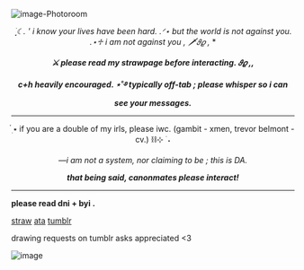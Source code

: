 ![image-Photoroom](https://github.com/user-attachments/assets/f26147a3-7906-4a6c-b532-e99418d4427d)


*<p align="center">
࣪ ִֶָ☾. ' i know your lives have been hard. .ᐟ⋆ but the world is not against you. .⋆♱ i am not against you , 🗡𝜗𝜚 ,*
****<p align="center">
⚔︎ please read my strawpage before interacting. 𝜗𝜚 ,,***
***<p align="center">
c+h heavily encouraged. ⋆˚࿔ typically off-tab ; please whisper so i can see your messages.***

---

<p align="center">
  ๋࣭ ⭑ if you are a double of my irls, please iwc. (gambit - xmen, trevor belmont - cv.) ⛓⊹ ࣪ ˖

*<p align="center">
—i am not a system, nor claiming to be ; this is DA.*

***<p align="center">
that being said, canonmates please interact!***
  
---
**please read dni + byi .**

[straw](https://shootforthrill.straw.page/)     [ata](https://shootforthrill.atabook.org/)     [tumblr](https://www.tumblr.com/shootforthrill) 

drawing requests on tumblr asks appreciated <3

![image](https://github.com/user-attachments/assets/eb1295c2-c0b2-4c0f-8ef7-22406cd6e0dc)
